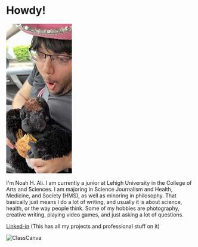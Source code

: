 # Howdy!

![profile](https://github.com/Nha257/Nha257.github.io/blob/main/IMG_8637.png?raw=true)

I'm Noah H. Ali. I am currently a junior at Lehigh University in the College of Arts and Sciences. I am majoring in Science Journalism and Health, Medicine, and Society (HMS), as well as minoring in philosophy. That basically just means I do a lot of writing, and usually it is about science, health, or the way people think. Some of my hobbies are photography, creative writing, playing video games, and just asking a lot of questions.

[Linked-in](https://www.linkedIn.com/in/noah-ali-661b5729b/) (This has all my projects and professional stuff on it)

![ClassCanva]([[[https://github.com/Nha257/Nha257.github.io/blob/main/IMG_8637.png?raw=true](https://github.com/Nha257/Nha257.github.io/blob/main/1.png?raw=true)](https://github.com/Nha257/Nha257.github.io/blob/main/1.png?raw=true)](https://github.com/Nha257/Nha257.github.io/blob/main/1.png?raw=true))
